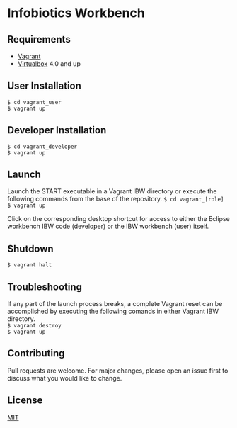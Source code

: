 # Infobiotics Workbench

## Requirements
* [Vagrant](https://www.vagrantup.com/downloads.html)
* [Virtualbox](https://www.virtualbox.org/wiki/Downloads) 4.0 and up

## User Installation
`$ cd vagrant_user`  
`$ vagrant up`

## Developer Installation
`$ cd vagrant_developer`  
`$ vagrant up`

## Launch
Launch the START executable in a Vagrant IBW directory or execute the following commands from the base of the repository.
`$ cd vagrant_[role]`  
`$ vagrant up`  

Click on the corresponding desktop shortcut for access to either the Eclipse workbench IBW code (developer) or the IBW workbench (user) itself.  

## Shutdown
`$ vagrant halt`

## Troubleshooting
If any part of the launch process breaks, a complete Vagrant reset can be accomplished by executing the following comands in either Vagrant IBW directory.  
`$ vagrant destroy`  
`$ vagrant up`  

## Contributing
Pull requests are welcome. For major changes, please open an issue first to discuss what you would like to change.

## License
[MIT](https://choosealicense.com/licenses/mit/)
